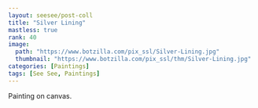 ```yaml
---
layout: seesee/post-coll
title: "Silver Lining"
mastless: true
rank: 40
image:
  path: "https://www.botzilla.com/pix_ssl/Silver-Lining.jpg"
  thumbnail: "https://www.botzilla.com/pix_ssl/thm/Silver-Lining.jpg"
categories: [Paintings]
tags: [See See, Paintings]
---
```


Painting on canvas.



